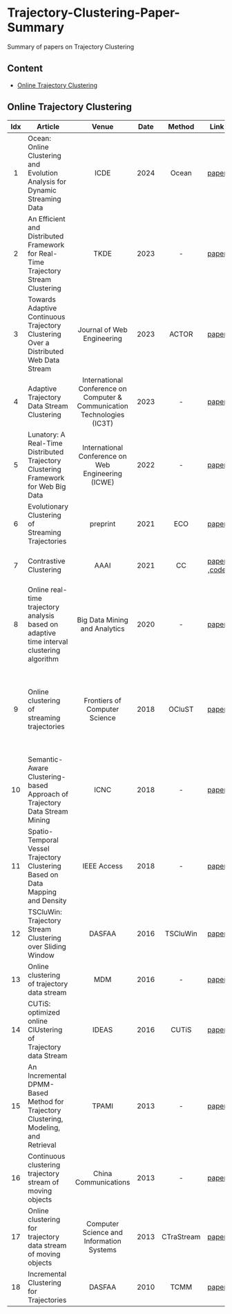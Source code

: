 # Trajectory-Clustering-Paper-Summary
Summary of papers on Trajectory Clustering
## Content
- [Online Trajectory Clustering](#Online-Trajectory-Clustering)

## Online Trajectory Clustering

| Idx | Article | Venue | Date | Method | Link | Note | Baseline |
|:-------:|-------|:-------:|:-------:|:-------:|:-------:|-------|:-------:|
|1| Ocean: Online Clustering and Evolution Analysis for Dynamic Streaming Data | ICDE | 2024 | Ocean | [paper](https://ieeexplore.ieee.org/abstract/document/10598139) | - |
|2| An Efficient and Distributed Framework for Real-Time Trajectory Stream Clustering | TKDE | 2023 | - | [paper](https://ieeexplore.ieee.org/abstract/document/10239520) | - |
|3| Towards Adaptive Continuous Trajectory Clustering Over a Distributed Web Data Stream | Journal of Web Engineering | 2023 | ACTOR | [paper](https://ieeexplore.ieee.org/abstract/document/10261474) | - |
|4| Adaptive Trajectory Data Stream Clustering | International Conference on Computer & Communication Technologies (IC3T) | 2023 | - | [paper](https://link.springer.com/chapter/10.1007/978-981-99-9707-7_23) | - |
|5| Lunatory: A Real-Time Distributed Trajectory Clustering Framework for Web Big Data | International Conference on Web Engineering (ICWE) | 2022 | - | [paper](https://link.springer.com/chapter/10.1007/978-3-031-09917-5_15) | - |
|6| Evolutionary Clustering of Streaming Trajectories | preprint | 2021 | ECO | [paper](https://arxiv.org/abs/2109.11609) | - |
|7| Contrastive Clustering | AAAI | 2021 | CC | [paper](https://arxiv.org/abs/2009.09687) ,[code](https://github.com/Yunfan-Li/Contrastive-Clustering) | An online clutering method |
|8| Online real-time trajectory analysis based on adaptive time interval clustering algorithm | Big Data Mining and Analytics | 2020 | - | [paper](https://ieeexplore.ieee.org/abstract/document/9007874) | - |
|9| Online clustering of streaming trajectories | Frontiers of Computer Science | 2018 | OCluST | [paper](https://link.springer.com/article/10.1007/s11704-017-6325-0) | The author is the same as that of `TSCluWin`, and the method is similar to it. |
|10| Semantic-Aware Clustering-based Approach of Trajectory Data Stream Mining | ICNC | 2018 | - | [paper](https://ieeexplore.ieee.org/abstract/document/8390371) |
|11| Spatio-Temporal Vessel Trajectory Clustering Based on Data Mapping and Density | IEEE Access | 2018 | - | [paper](https://ieeexplore.ieee.org/abstract/document/8443320) |
|12| TSCluWin: Trajectory Stream Clustering over Sliding Window | DASFAA | 2016 | TSCluWin | [paper](https://link.springer.com/chapter/10.1007/978-3-319-32049-6_9) |
|13| Online clustering of trajectory data stream | MDM | 2016 | - | [paper](https://ieeexplore.ieee.org/abstract/document/7517785/) |
|14| CUTiS: optimized online ClUstering of Trajectory data Stream | IDEAS | 2016 | CUTiS | [paper](https://dl.acm.org/doi/abs/10.1145/2938503.2938516) | 
|15| An Incremental DPMM-Based Method for Trajectory Clustering, Modeling, and Retrieval | TPAMI | 2013 | - | [paper](https://ieeexplore.ieee.org/abstract/document/6482546) |
|16| Continuous clustering trajectory stream of moving objects | China Communications | 2013 | - | [paper](https://ieeexplore.ieee.org/abstract/document/6623510) |
|17| Online clustering for trajectory data stream of moving objects | Computer Science and Information Systems | 2013 | CTraStream | [paper](https://doiserbia.nb.rs/img/doi/1820-0214/2013/1820-02141300049Y.pdf) | 
|18| Incremental Clustering for Trajectories | DASFAA | 2010 | TCMM | [paper](https://link.springer.com/chapter/10.1007/978-3-642-12098-5_3) |
